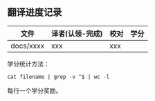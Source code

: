 ## 翻译进度记录


| 文件               |  译者(认领-完成)    |   校对  |  学分 | 
| ----------------- | ----------------- | ---------------   | --------   |
| docs/xxxx         | xxx  |  xxx  |    | 



学分统计方法：

```
cat filename | grep -v ^$ | wc -l
```

每行一个学分奖励。